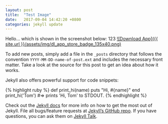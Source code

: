 ```yaml
---
layout: post
title:  "Test Image"
date:   2017-09-04 14:42:20 +0800
categories: jekyll update
---
```

Hello... which is shown in the screenshot below: 123
[![Download App]({{ site.url }}/assets/img/dl_app_store_badge_135x40.png)][app-link-1]




To add new posts, simply add a file in the `_posts` directory that follows the convention `YYYY-MM-DD-name-of-post.ext` and includes the necessary front matter. Take a look at the source for this post to get an idea about how it works.




Jekyll also offers powerful support for code snippets:

{% highlight ruby %}
def print_hi(name)
  puts "Hi, #{name}"
end
print_hi('Tom')
#=> prints 'Hi, Tom' to STDOUT.
{% endhighlight %}

Check out the [Jekyll docs][jekyll-docs] for more info on how to get the most out of Jekyll. File all bugs/feature requests at [Jekyll’s GitHub repo][jekyll-gh]. If you have questions, you can ask them on [Jekyll Talk][jekyll-talk].

[jekyll-docs]: https://jekyllrb.com/docs/home
[jekyll-gh]:   https://github.com/jekyll/jekyll
[jekyll-talk]: https://talk.jekyllrb.com/
[app-link-1]: https://itunes.apple.com/us/app/bend-the-light/id1260256282?ls=1&mt=8
